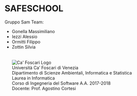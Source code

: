 # <b>SAFESCHOOL</b> 

Gruppo Sam Team:
- Gonella Massimiliano
- Iezzi Alessio
- Ormitti Filippo
- Zottin Silvia<br><br><br>
![Ca' Foscari Logo](http://www.veasyt.com/img_2x/about/team/cafoscari_team.jpg)<br>
Università Ca’ Foscari di Venezia<br> 
Dipartimento di Scienze Ambientali, Informatica e Statistica<br>
Laurea in Informatica<br>
Corso di Ingegneria del Software A.A. 2017-2018<br>
Docente: Prof. Agostino Cortesi<br>
